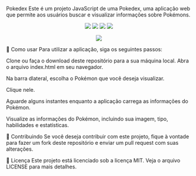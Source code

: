 Pokedex
Este é um projeto JavaScript de uma Pokedex, uma aplicação web que permite aos usuários buscar e visualizar informações sobre Pokémons.

<p align="center">
  <img src="https://img.shields.io/badge/made%20by-ChatGPT-blue.svg" >
  <img src="https://img.shields.io/badge/JavaScript-yellow.svg">
  <img src="https://img.shields.io/badge/HTML5-orange.svg">
  <img src="https://img.shields.io/badge/CSS3-blue.svg">
</p>
<p align="center">
  <img src="https://img.shields.io/github/Marck45/Pokedex---Marck" >
</p>

🚀 Como usar
Para utilizar a aplicação, siga os seguintes passos:

Clone ou faça o download deste repositório para a sua máquina local.
Abra o arquivo index.html em seu navegador.

Na barra dlateral, escolha o  Pokémon que você deseja visualizar.

Clique nele.

Aguarde alguns instantes enquanto a aplicação carrega as informações do Pokémon.

Visualize as informações do Pokémon, incluindo sua imagem, tipo, habilidades e estatísticas.

🤝 Contribuindo
Se você deseja contribuir com este projeto, fique à vontade para fazer um fork deste repositório e enviar um pull request com suas alterações.

📝 Licença
Este projeto está licenciado sob a licença MIT. Veja o arquivo LICENSE para mais detalhes.
